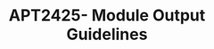 ---
title: APT2425- Module Output Guidelines
redirect_to: https://docs.google.com/document/d/1MAaFdTxuRLXJoVuldae1qQwwvus0HwfAtKMGaXGEGuQ/edit?usp=sharing
redirect_from: 
  - /APT2425ModuleOutputGuidelines
  - /apt2425moduleoutputguidelines
---
